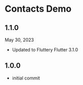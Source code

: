# Contacts Demo

## 1.1.0
May 30, 2023
- Updated to Fluttery Flutter 3.1.0

## 1.0.0
- initial commit

